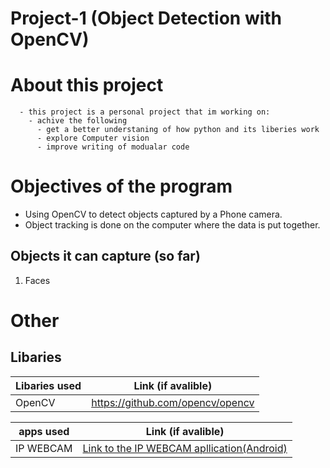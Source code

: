 # Project-1 (Object Detection with OpenCV)
   # About this project 
      - this project is a personal project that im working on:
        - achive the following
          - get a better understaning of how python and its liberies work
          - explore Computer vision 
          - improve writing of modualar code 
# Objectives of the program 
  - Using OpenCV to detect objects captured by a Phone camera.
  - Object tracking is done on the computer where the data is put together.
   ## Objects it can capture (so far)
   1. Faces


# Other 
  ## Libaries 

   | Libaries used | Link (if avalible)        
   | ------------- |:-------------:| 
   | OpenCV        | https://github.com/opencv/opencv |
   
   | apps used     | Link (if avalible)        
   | ------------- |:-------------:| 
   | IP WEBCAM     | [Link to the IP WEBCAM apllication(Android)](https://play.google.com/store/apps/details?id=com.pas.webcam&hl=en_US)      |   

